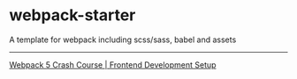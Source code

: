 # webpack-starter

A template for webpack including scss/sass, babel and assets

---

[Webpack 5 Crash Course | Frontend Development Setup](https://www.youtube.com/watch?v=IZGNcSuwBZs)
